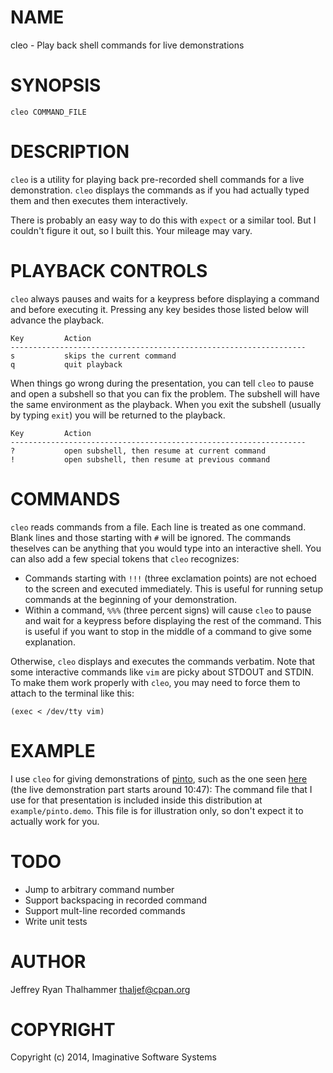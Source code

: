 # NAME

cleo - Play back shell commands for live demonstrations

# SYNOPSIS

    cleo COMMAND_FILE

# DESCRIPTION

`cleo` is a utility for playing back pre-recorded shell commands for a live
demonstration.  `cleo` displays the commands as if you had actually typed
them and then executes them interactively.

There is probably an easy way to do this with `expect` or a similar tool.
But I couldn't figure it out, so I built this.  Your mileage may vary.

# PLAYBACK CONTROLS

`cleo` always pauses and waits for a keypress before displaying a command and
before executing it.  Pressing any key besides those listed below will advance
the playback.

    Key         Action
    ------------------------------------------------------------------
    s           skips the current command
    q           quit playback

When things go wrong during the presentation, you can tell `cleo` to pause
and open a subshell so that you can fix the problem.  The subshell will have
the same environment as the playback. When you exit the subshell (usually by
typing `exit`) you will be returned to the playback.

    Key         Action
    ------------------------------------------------------------------
    ?           open subshell, then resume at current command
    !           open subshell, then resume at previous command

# COMMANDS

`cleo` reads commands from a file.  Each line is treated as one command.
Blank lines and those starting with `#` will be ignored.  The commands
theselves can be anything that you would type into an interactive shell.
You can also add a few special tokens that `cleo` recognizes:

- Commands starting with `!!!` (three exclamation points) are not echoed to the
screen and executed immediately. This is useful for running setup commands at
the beginning of your demonstration.
- Within a command, `%%%` (three percent signs) will cause `cleo` to pause and
wait for a keypress before displaying the rest of the command.  This is useful
if you want to stop in the middle of a command to give some explanation.

Otherwise, `cleo` displays and executes the commands verbatim.  Note that
some interactive commands like `vim` are picky about STDOUT and STDIN.  To
make them work properly with `cleo`, you may need to force them to attach
to the terminal like this:

    (exec < /dev/tty vim)

# EXAMPLE

I use `cleo` for giving demonstrations of
[pinto](https://metacpan.org/pod/pinto), such as the one seen
[here](https://www.youtube.com/watch?v=H-JkFXm8Xgk) (the live demonstration
part starts around 10:47):  The command file that I use for that presentation is
included inside this distribution at `example/pinto.demo`.  This file is for
illustration only, so don't expect it to actually work for you.

# TODO

- Jump to arbitrary command number
- Support backspacing in recorded command
- Support mult-line recorded commands
- Write unit tests

# AUTHOR

Jeffrey Ryan Thalhammer <thaljef@cpan.org>

# COPYRIGHT

Copyright (c) 2014, Imaginative Software Systems
